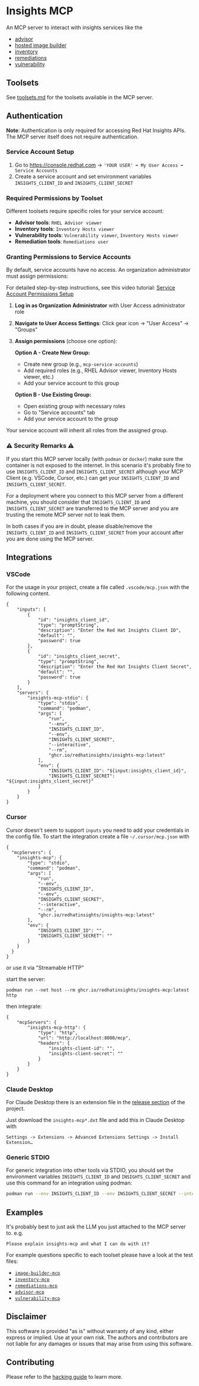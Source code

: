 # Insights MCP

An MCP server to interact with insights services like the
 * [advisor](https://docs.redhat.com/en/documentation/red_hat_insights/1-latest/html/assessing_rhel_configuration_issues_using_the_red_hat_insights_advisor_service/index)
 * [hosted image builder](https://osbuild.org/docs/hosted/architecture/)
 * [inventory](https://docs.redhat.com/en/documentation/red_hat_insights/1-latest/html/viewing_and_managing_system_inventory/index)
 * [remediations](https://docs.redhat.com/en/documentation/red_hat_insights/1-latest/html/red_hat_insights_remediations_guide/index)
 * [vulnerability](https://docs.redhat.com/en/documentation/red_hat_insights/1-latest/html/assessing_and_monitoring_security_vulnerabilities_on_rhel_systems/index)

## Toolsets

See [toolsets.md](toolsets.md) for the toolsets available in the MCP server.

## Authentication

**Note**: Authentication is only required for accessing Red Hat Insights APIs. The MCP server itself does not require authentication.

### Service Account Setup

1. Go to https://console.redhat.com → `'YOUR USER' ➡ My User Access ➡ Service Accounts`
2. Create a service account and set environment variables `INSIGHTS_CLIENT_ID` and `INSIGHTS_CLIENT_SECRET`

### Required Permissions by Toolset

Different toolsets require specific roles for your service account:

- **Advisor tools**: `RHEL Advisor viewer`
- **Inventory tools**: `Inventory Hosts viewer`
- **Vulnerability tools**: `Vulnerability viewer`, `Inventory Hosts viewer`
- **Remediation tools**: `Remediations user`

### Granting Permissions to Service Accounts

By default, service accounts have no access. An organization administrator must assign permissions:

For detailed step-by-step instructions, see this video tutorial: [Service Account Permissions Setup](https://www.youtube.com/watch?v=UvNcmJsbg1w)

1. **Log in as Organization Administrator** with User Access administrator role
2. **Navigate to User Access Settings**: Click gear icon → "User Access" → "Groups"
3. **Assign permissions** (choose one option):

   **Option A - Create New Group:**
   - Create new group (e.g., `mcp-service-accounts`)
   - Add required roles (e.g., RHEL Advisor viewer, Inventory Hosts viewer, etc.)
   - Add your service account to this group

   **Option B - Use Existing Group:**
   - Open existing group with necessary roles
   - Go to "Service accounts" tab
   - Add your service account to the group

Your service account will inherit all roles from the assigned group.

### ⚠️ Security Remarks ⚠️

If you start this MCP server locally (with `podman` or `docker`) make sure the container is not exposed to the internet. In this scenario it's probably fine to use `INSIGHTS_CLIENT_ID` and `INSIGHTS_CLIENT_SECRET` although your MCP Client (e.g. VSCode, Cursor, etc.) can get your `INSIGHTS_CLIENT_ID` and `INSIGHTS_CLIENT_SECRET`.

For a deployment where you connect to this MCP server from a different machine, you should consider that `INSIGHTS_CLIENT_ID` and `INSIGHTS_CLIENT_SECRET` are transferred to the MCP server and you are trusting the remote MCP server not to leak them.

In both cases if you are in doubt, please disable/remove the `INSIGHTS_CLIENT_ID` and `INSIGHTS_CLIENT_SECRET` from your account after you are done using the MCP server.

## Integrations

### VSCode
For the usage in your project, create a file called `.vscode/mcp.json` with
the following content.

```
{
    "inputs": [
        {
            "id": "insights_client_id",
            "type": "promptString",
            "description": "Enter the Red Hat Insights Client ID",
            "default": "",
            "password": true
        },
        {
            "id": "insights_client_secret",
            "type": "promptString",
            "description": "Enter the Red Hat Insights Client Secret",
            "default": "",
            "password": true
        }
    ],
    "servers": {
        "insights-mcp-stdio": {
            "type": "stdio",
            "command": "podman",
            "args": [
                "run",
                "--env",
                "INSIGHTS_CLIENT_ID",
                "--env",
                "INSIGHTS_CLIENT_SECRET",
                "--interactive",
                "--rm",
                "ghcr.io/redhatinsights/insights-mcp:latest"
            ],
            "env": {
                "INSIGHTS_CLIENT_ID": "${input:insights_client_id}",
                "INSIGHTS_CLIENT_SECRET": "${input:insights_client_secret}"
            }
        }
    }
}
```

### Cursor

Cursor doesn't seem to support `inputs` you need to add your credentials in the config file.
To start the integration create a file `~/.cursor/mcp.json` with
```
{
  "mcpServers": {
    "insights-mcp": {
        "type": "stdio",
        "command": "podman",
        "args": [
            "run",
            "--env",
            "INSIGHTS_CLIENT_ID",
            "--env",
            "INSIGHTS_CLIENT_SECRET",
            "--interactive",
            "--rm",
            "ghcr.io/redhatinsights/insights-mcp:latest"
        ],
        "env": {
            "INSIGHTS_CLIENT_ID": "",
            "INSIGHTS_CLIENT_SECRET": ""
        }
    }
  }
}
```

or use it via "Streamable HTTP"

start the server:

```
podman run --net host --rm ghcr.io/redhatinsights/insights-mcp:latest http
```

then integrate:

```
{
    "mcpServers": {
        "insights-mcp-http": {
            "type": "http",
            "url": "http://localhost:8000/mcp",
            "headers": {
                "insights-client-id": "",
                "insights-client-secret": ""
            }
        }
    }
}
```

### Claude Desktop

For Claude Desktop there is an extension file in the [release section](https://github.com/RedHatInsights/insights-mcp/releases) of the project.

Just download the `insights-mcp*.dxt` file and add this in Claude Desktop with

`Settings -> Extensions -> Advanced Extensions Settings -> Install Extension…`

### Generic STDIO

For generic integration into other tools via STDIO, you should set the environment variables
`INSIGHTS_CLIENT_ID` and `INSIGHTS_CLIENT_SECRET` and use this command for an
integration using podman:

```bash
podman run --env INSIGHTS_CLIENT_ID --env INSIGHTS_CLIENT_SECRET --interactive --rm ghcr.io/redhatinsights/insights-mcp:latest
```

## Examples

It's probably best to just ask the LLM you just attached to the MCP server to.
e.g.
```
Please explain insights-mcp and what I can do with it?
```

For example questions specific to each toolset please have a look at the test files:

 * [`image-builder-mcp`](src/image_builder_mcp/tests/test_llm_integration_easy.py#L20)
 * [`inventory-mcp`](src/inventory_mcp/test_prompts.md)
 * [`remediations-mcp`](src/remediations_mcp/test_prompts.md)
 * [`advisor-mcp`](src/advisor_mcp/test_prompts.md)
 * [`vulnerability-mcp`](src/vulnerability_mcp/test_prompts.md)

## Disclaimer

This software is provided "as is" without warranty of any kind, either express or implied. Use at your own risk. The authors and contributors are not liable for any damages or issues that may arise from using this software.

## Contributing
Please refer to the [hacking guide](HACKING.md) to learn more.
